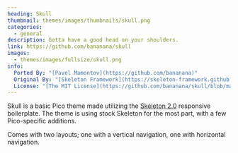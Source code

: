 ```yaml
---
heading: Skull
thumbnail: themes/images/thumbnails/skull.png
categories:
  - general
description: Gotta have a good head on your shoulders.
link: https://github.com/bananana/skull
images:
  - themes/images/fullsize/skull.png
info:
  Ported By: "[Pavel Mamontov](https://github.com/bananana)"
  Original By: "[Skeleton Framework](https://skeleton-framework.github.io)"
  License: "[The MIT License](https://github.com/bananana/skull/blob/master/LICENSE.md)"
---
```


Skull is a basic Pico theme made utilizing the [Skeleton 2.0](http://getskeleton.com/) responsive boilerplate. The theme is using stock Skeleton for the most part, with a few Pico-specific additions.

Comes with two layouts; one with a vertical navigation, one with horizontal navigation.
